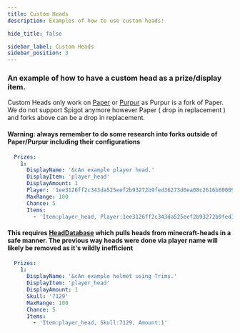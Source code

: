 ```yaml
---
title: Custom Heads
description: Examples of how to use custom heads!

hide_title: false

sidebar_label: Custom Heads
sidebar_position: 3
---
```

### An example of how to have a custom head as a prize/display item.
Custom Heads only work on [Paper](https://papermc.io) or [Purpur](https://purpurmc.org) as Purpur is a fork of Paper. We do not support Spigot anymore however Paper ( drop in replacement ) and forks above can be a drop in replacement.

#### Warning: always remember to do some research into forks outside of Paper/Purpur including their configurations
```yml
  Prizes:
    1:
      DisplayName: '&cAn example player head.'
      DisplayItem: 'player_head'
      DisplayAmount: 1
      Player: '1ee3126ff2c343da525eef2b93272b9fed36273d0ea08c2616b80009948ad57e'
      MaxRange: 100
      Chance: 5
      Items:
        - 'Item:player_head, Player:1ee3126ff2c343da525eef2b93272b9fed36273d0ea08c2616b80009948ad57e, Amount:1'
```

#### This requires [HeadDatabase](https://www.spigotmc.org/resources/head-database.14280/) which pulls heads from minecraft-heads in a safe manner. The previous way heads were done via player name will likely be removed as it's wildly inefficient
```yml
  Prizes:
    1:
      DisplayName: '&cAn example helmet using Trims.'
      DisplayItem: 'player_head'
      DisplayAmount: 1
      Skull: '7129'
      MaxRange: 100
      Chance: 5
      Items:
        - 'Item:player_head, Skull:7129, Amount:1'
```